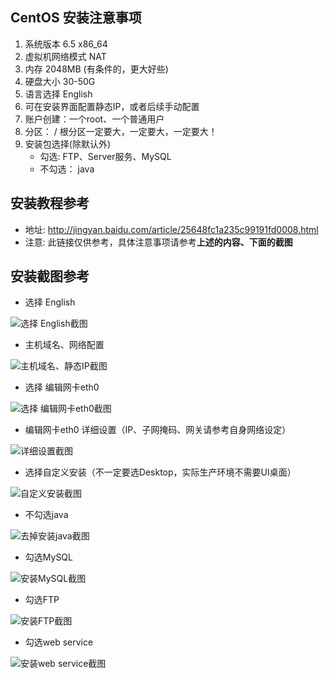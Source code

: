 ## CentOS 安装注意事项

1. 系统版本 6.5 x86_64
2. 虚拟机网络模式 NAT
3. 内存 2048MB (有条件的，更大好些)
4. 硬盘大小 30-50G
5. 语言选择 English
6. 可在安装界面配置静态IP，或者后续手动配置
7. 账户创建：一个root、一个普通用户
8. 分区： / 根分区一定要大，一定要大，一定要大！
9. 安装包选择(除默认外)
	- 勾选: FTP、Server服务、MySQL
	- 不勾选： java

## 安装教程参考 
- 地址: http://jingyan.baidu.com/article/25648fc1a235c99191fd0008.html
- 注意: 此链接仅供参考，具体注意事项请参考**上述的内容、下面的截图**

## 安装截图参考
- 选择 English

![选择 English截图](./select_english.png)

- 主机域名、网络配置

![主机域名、静态IP截图](./localhost_static_ip.png)

- 选择 编辑网卡eth0

![选择 编辑网卡eth0截图](./edit_eth0.png)

- 编辑网卡eth0 详细设置（IP、子网掩码、网关请参考自身网络设定）

![详细设置截图](./edit_detail.png)

- 选择自定义安装（不一定要选Desktop，实际生产环境不需要UI桌面）
 
![自定义安装截图](./custom_package.png)

- 不勾选java

![去掉安装java截图](./select_un_java.png)

- 勾选MySQL
 
![安装MySQL截图](./select_mysql.png)

- 勾选FTP

![安装FTP截图](./select_FTP.png)

- 勾选web service

![安装web service截图](./select_web_service.png)
